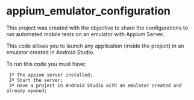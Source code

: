 # appium_emulator_configuration

This project was created with the objective to share the configurations to run automated mobile tests on an emulator with Appium Server.

This code allows you to launch any application (inside the project) in an emulator created in Android Studio.

  To run this code you must have:

     1º The appium server installed;
     2º Start the server;
     3º Have a project in Android Studio with an emulator created and already opened;
